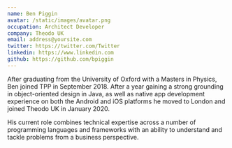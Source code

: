 ```yaml
---
name: Ben Piggin
avatar: /static/images/avatar.png
occupation: Architect Developer
company: Theodo UK
email: address@yoursite.com
twitter: https://twitter.com/Twitter
linkedin: https://www.linkedin.com
github: https://github.com/bpiggin
---
```


After graduating from the University of Oxford with a Masters in Physics, Ben joined TPP in September 2018. After a year gaining a strong grounding in object-oriented design in Java, as well as native app development experience on both the Android and iOS platforms he moved to London and joined Theodo UK in January 2020.

His current role combines technical expertise across a number of programming languages and frameworks with an ability to understand and tackle problems from a business perspective.
